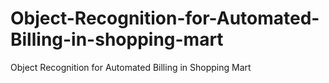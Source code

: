 # Object-Recognition-for-Automated-Billing-in-shopping-mart
Object Recognition for Automated Billing in Shopping Mart
